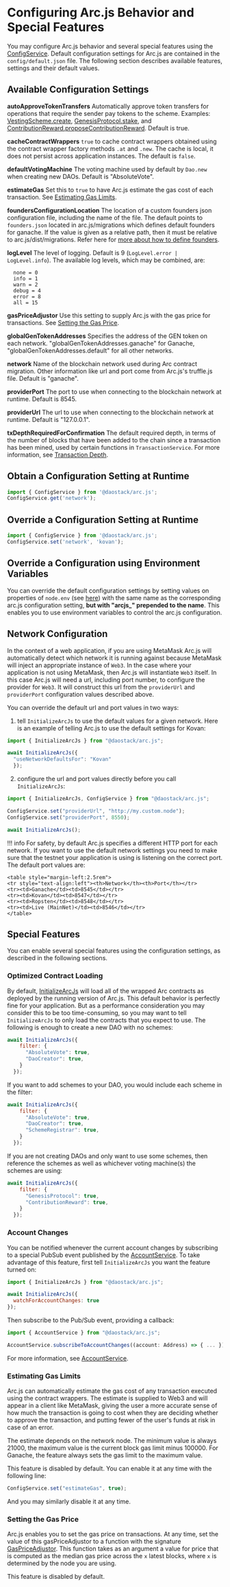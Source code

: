 # Configuring Arc.js Behavior and Special Features
You may configure Arc.js behavior and several special features using the [ConfigService](/api/classes/ConfigService).  Default configuration settings for Arc.js are contained in the `config/default.json` file.  The following section describes available features, settings and their default values.

## Available Configuration Settings

**autoApproveTokenTransfers**
Automatically approve token transfers for operations that require the sender pay tokens to the scheme.  Examples: [VestingScheme.create](api/classes/VestingSchemeWrapper#create), [GenesisProtocol.stake](api/classes/GenesisProtocolWrapper#stake), and [ContributionReward.proposeContributionReward](api/classes/ContributionRewardWrapper#proposeContributionReward).  Default is true.

**cacheContractWrappers**
`true` to cache contract wrappers obtained using the contract wrapper factory methods `.at` and `.new`.  The cache is local, it does not persist across application instances.  The default is `false`.

**defaultVotingMachine**
The voting machine used by default by `Dao.new` when creating new DAOs.  Default is "AbsoluteVote".

**estimateGas**
Set this to `true` to have Arc.js estimate the gas cost of each transaction.  See [Estimating Gas Limits](#gaslimits).

**foundersConfigurationLocation**
The location of a custom founders json configuration file, including the name of the file.  The default points to `founders.json` located in arc.js/migrations which defines default founders for ganache. If the value is given as a relative path, then it must be relative to arc.js/dist/migrations.  Refer here for [more about how to define founders](Migration#founders).

<a name="logging"></a>
**logLevel**
The level of logging.  Default is 9 (`LogLevel.error | LogLevel.info`).  The available log levels, which may be combined, are:

```
  none = 0
  info = 1
  warn = 2
  debug = 4
  error = 8
  all = 15
```

**gasPriceAdjustor**
Use this setting to supply Arc.js with the gas price for transactions. See [Setting the Gas Price](#gasprice).

**globalGenTokenAddresses**
Specifies the address of the GEN token on each network.  "globalGenTokenAddresses.ganache" for Ganache, "globalGenTokenAddresses.default" for all other networks.

**network**
Name of the blockchain network used during Arc contract migration.  Other information like url and port come from Arc.js's truffle.js file.  Default is "ganache".

**providerPort**
The port to use when connecting to the blockchain network at runtime.  Default is 8545.

**providerUrl**
The url to use when connecting to the blockchain network at runtime.  Default is "127.0.0.1".

<a name="txDepthRequiredForConfirmation"></a>
**txDepthRequiredForConfirmation**
The default required depth, in terms of the number of blocks that have been added to the chain since a transaction has been mined, used by certain functions in `TransactionService`.  For more information, see [Transaction Depth](Transactions#transactiondepth).

## Obtain a Configuration Setting at Runtime

```javascript
import { ConfigService } from '@daostack/arc.js';
ConfigService.get('network');
```

## Override a Configuration Setting at Runtime

```javascript
import { ConfigService } from '@daostack/arc.js';
ConfigService.set('network', 'kovan');
```

## Override a Configuration using Environment Variables

You can override the default configuration settings by setting values on properties of `node.env` (see [here](https://nodejs.org/dist/latest-v9.x/docs/api/process.html#process-process-env)) with the same name as the corresponding arc.js configuration setting, **but with "arcjs_" prepended to the name**.  This enables you to use environment variables to control the arc.js configuration.

<a name="networksettings"></a>
## Network Configuration

In the context of a web application, if you are using MetaMask Arc.js will automatically detect which network it is running against because MetaMask will inject an appropriate instance of `Web3`.  In the case where your application is not using MetaMask, then Arc.js will instantiate `Web3` itself.  In this case Arc.js will need a url, including port number, to configure the provider for `Web3`.  It will construct this url from the `providerUrl` and `providerPort` configuration values described above.

You can override the default url and port values in two ways:

1) tell `InitializeArcJs` to use the default values for a given network.  Here is an example of telling Arc.js to use the  default settings for Kovan:

```javascript
import { InitializeArcJs } from "@daostack/arc.js";

await InitializeArcJs({
  "useNetworkDefaultsFor": "Kovan"
  });
```

2) configure the url and port values directly before you call `InitializeArcJs`:

```javascript
import { InitializeArcJs, ConfigService } from "@daostack/arc.js";

ConfigService.set("providerUrl", "http://my.custom.node");
ConfigService.set("providerPort", 8550);

await InitializeArcJs();
```

!!! info
    For safety, by default Arc.js specifies a different HTTP port for each network.  If you want to use the default network settings you need to make sure that the testnet your application is using is listening on the correct port.  The default port values are:

    <table style="margin-left:2.5rem">
    <tr style="text-align:left"><th>Network</th><th>Port</th></tr>
    <tr><td>Ganache</td><td>8545</td></tr>
    <tr><td>Kovan</td><td>8547</td></tr>
    <tr><td>Ropsten</td><td>8548</td></tr>
    <tr><td>Live (MainNet)</td><td>8546</td></tr>
    </table>

## Special Features

You can enable several special features using the configuration settings, as described in the following sections.

<a name="optimizedcontractloading"></a>
### Optimized Contract Loading

By default, [InitializeArcJs](/api/README/#initializearcjs) will load all of the wrapped Arc contracts as deployed by the running version of Arc.js.  This default behavior is perfectly fine for your application.  But as a performance consideration you may consider this to be too time-consuming, so you may want to tell `InitializeArcJs` to only load the contracts that you expect to use.  The following is enough to create a new DAO with no schemes:

```javascript
await InitializeArcJs({
    filter: {
      "AbsoluteVote": true,
      "DaoCreator": true,
    }
  });
```
   
If you want to add schemes to your DAO, you would include each scheme in the filter:

```javascript
await InitializeArcJs({
    filter: {
      "AbsoluteVote": true,
      "DaoCreator": true,
      "SchemeRegistrar": true,
    }
  });
```

If you are not creating DAOs and only want to use some schemes, then reference the schemes as well as whichever voting machine(s) the schemes are using:

```javascript
await InitializeArcJs({
    filter: {
      "GenesisProtocol": true,
      "ContributionReward": true,
    }
  });
```

<a name="accountchanges"></a>
### Account Changes
You can be notified whenever the current account changes by subscribing to a special PubSub event published by the [AccountService](/api/classes/AccountService).  To take advantage of this feature, first tell `InitializeArcJs` you want the feature turned on:

```javascript
import { InitializeArcJs } from "@daostack/arc.js";

await InitializeArcJs({
  watchForAccountChanges: true
});
```

Then subscribe to the Pub/Sub event, providing a callback:

```typescript
import { AccountService } from "@daostack/arc.js";

AccountService.subscribeToAccountChanges((account: Address) => { ... });
```

For more information, see [AccountService](/api/classes/AccountService).

<a name="gaslimits"></a>
### Estimating Gas Limits
Arc.js can automatically estimate the gas cost of any transaction executed using the contract wrappers.  The estimate is supplied to Web3 and will appear in a client like MetaMask, giving the user a more accurate sense of how much the transaction is going to cost when they are deciding whether to approve the transaction, and putting fewer of the user's funds at risk in case of an error.

The estimate depends on the network node.  The minimum value is always 21000, the maximum value is the current block gas limit minus 100000.  For Ganache, the feature always sets the gas limit to the maximum value.

This feature is disabled by default.  You can enable it at any time with the following line:

```javascript
ConfigService.set("estimateGas", true);
```

And you may similarly disable it at any time.

<a name="gasprice"></a>
### Setting the Gas Price

Arc.js enables you to set the gas price on transactions. At any time, set the value of this gasPriceAdjustor to a function with the signature [GasPriceAdjustor](/api/README/#gaspriceadjustor).  This function takes as an argument a value for price that is computed as the median gas price across the `x` latest blocks, where `x` is determined by the node you are using.

This feature is disabled by default.
